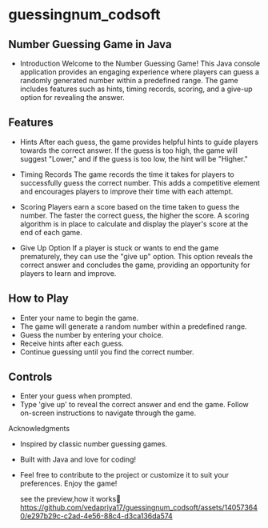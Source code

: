 # guessingnum_codsoft
## Number Guessing Game in Java
* Introduction
Welcome to the Number Guessing Game! This Java console application provides an engaging experience where players can guess a randomly generated number within a predefined range. The game includes features such as hints, timing records, scoring, and a give-up option for revealing the answer.
## Features
* Hints
After each guess, the game provides helpful hints to guide players towards the correct answer. If the guess is too high, the game will suggest "Lower," and if the guess is too low, the hint will be "Higher."

* Timing Records
The game records the time it takes for players to successfully guess the correct number. This adds a competitive element and encourages players to improve their time with each attempt.

* Scoring
Players earn a score based on the time taken to guess the number. The faster the correct guess, the higher the score. A scoring algorithm is in place to calculate and display the player's score at the end of each game.

* Give Up Option
If a player is stuck or wants to end the game prematurely, they can use the "give up" option. This option reveals the correct answer and concludes the game, providing an opportunity for players to learn and improve.

## How to Play
* Enter your name to begin the game.
* The game will generate a random number within a predefined range.
* Guess the number by entering your choice.
* Receive hints after each guess.
* Continue guessing until you find the correct number.
## Controls
* Enter your guess when prompted.
* Type 'give up' to reveal the correct answer and end the game.
Follow on-screen instructions to navigate through the game.

Acknowledgments
* Inspired by classic number guessing games.
* Built with Java and love for coding!
* Feel free to contribute to the project or customize it to suit your preferences. Enjoy the game!

  see the preview,how it works👀
  https://github.com/vedapriya17/guessingnum_codsoft/assets/140573640/e297b29c-c2ad-4e56-88c4-d3ca136da574
  

